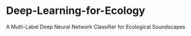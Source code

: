 # Deep-Learning-for-Ecology
A Multi-Label Deep Neural Network Classifier for Ecological Soundscapes
